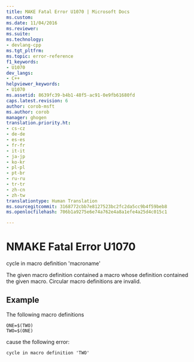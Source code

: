 ```yaml
---
title: MAKE Fatal Error U1070 | Microsoft Docs
ms.custom: 
ms.date: 11/04/2016
ms.reviewer: 
ms.suite: 
ms.technology:
- devlang-cpp
ms.tgt_pltfrm: 
ms.topic: error-reference
f1_keywords:
- U1070
dev_langs:
- C++
helpviewer_keywords:
- U1070
ms.assetid: 8639fc39-b4b1-48f5-ac91-0e9fb61680fd
caps.latest.revision: 6
author: corob-msft
ms.author: corob
manager: ghogen
translation.priority.ht:
- cs-cz
- de-de
- es-es
- fr-fr
- it-it
- ja-jp
- ko-kr
- pl-pl
- pt-br
- ru-ru
- tr-tr
- zh-cn
- zh-tw
translationtype: Human Translation
ms.sourcegitcommit: 3168772cbb7e8127523bc2fc2da5cc9b4f59beb8
ms.openlocfilehash: 706b1a9275e6e74a762e4a8a1efe4a25d4c015c1

---
```

# NMAKE Fatal Error U1070
cycle in macro definition 'macroname'  
  
 The given macro definition contained a macro whose definition contained the given macro. Circular macro definitions are invalid.  
  
## Example  
 The following macro definitions  
  
```  
ONE=$(TWO)  
TWO=$(ONE)  
```  
  
 cause the following error:  
  
```  
cycle in macro definition 'TWO'  
```


<!--HONumber=Jan17_HO1-->


